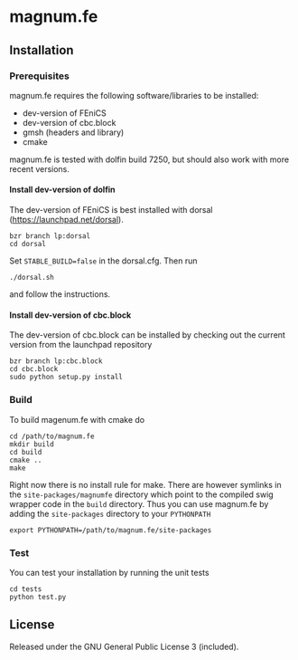 magnum.fe
=========

Installation
------------

### Prerequisites
magnum.fe requires the following software/libraries to be installed:

* dev-version of FEniCS
* dev-version of cbc.block
* gmsh (headers and library)
* cmake

magnum.fe is tested with dolfin build 7250, but should also work with more recent versions.

#### Install dev-version of dolfin
The dev-version of FEniCS is best installed with dorsal (https://launchpad.net/dorsal).

    bzr branch lp:dorsal
    cd dorsal

Set `STABLE_BUILD=false` in the dorsal.cfg. Then run
    
    ./dorsal.sh

and follow the instructions.

#### Install dev-version of cbc.block
The dev-version of cbc.block can be installed by checking out the current version from the launchpad repository

    bzr branch lp:cbc.block
    cd cbc.block
    sudo python setup.py install

### Build
To build magenum.fe with cmake do

    cd /path/to/magnum.fe
    mkdir build
    cd build
    cmake ..
    make

Right now there is no install rule for make. There are however symlinks in the `site-packages/magnumfe` directory which point to the compiled swig wrapper code in the `build` directory. Thus you can use magnum.fe by adding the `site-packages` directory to your `PYTHONPATH`

    export PYTHONPATH=/path/to/magnum.fe/site-packages

### Test
You can test your installation by running the unit tests

    cd tests
    python test.py

License
-------
Released under the GNU General Public License 3 (included).
